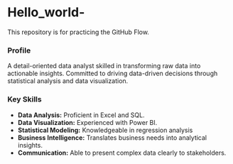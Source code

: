 # Hello_world-
This repository is for practicing the GitHub Flow.


### Profile
A detail-oriented data analyst skilled in transforming raw data into actionable insights. Committed to driving data-driven decisions through statistical analysis and data visualization.

### Key Skills
- **Data Analysis:** Proficient in Excel and SQL.
- **Data Visualization:** Experienced with Power BI.
- **Statistical Modeling:** Knowledgeable in regression analysis 
- **Business Intelligence:** Translates business needs into analytical insights.
- **Communication:** Able to present complex data clearly to stakeholders.
